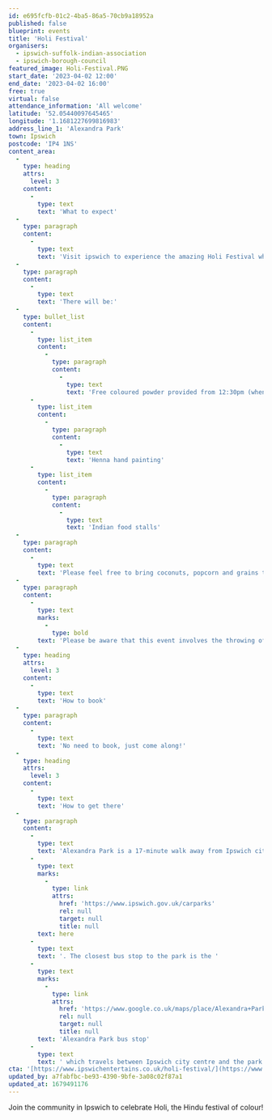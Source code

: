 ```yaml
---
id: e695fcfb-01c2-4ba5-86a5-70cb9a18952a
published: false
blueprint: events
title: 'Holi Festival'
organisers:
  - ipswich-suffolk-indian-association
  - ipswich-borough-council
featured_image: Holi-Festival.PNG
start_date: '2023-04-02 12:00'
end_date: '2023-04-02 16:00'
free: true
virtual: false
attendance_information: 'All welcome'
latitude: '52.05440097645465'
longitude: '1.1681227699816983'
address_line_1: 'Alexandra Park'
town: Ipswich
postcode: 'IP4 1NS'
content_area:
  -
    type: heading
    attrs:
      level: 3
    content:
      -
        type: text
        text: 'What to expect'
  -
    type: paragraph
    content:
      -
        type: text
        text: 'Visit ipswich to experience the amazing Holi Festival which originates from Northern India. Bring your friends and family together for one of the brightest celebrations and leave covered in a symphony of colours!'
  -
    type: paragraph
    content:
      -
        type: text
        text: 'There will be:'
  -
    type: bullet_list
    content:
      -
        type: list_item
        content:
          -
            type: paragraph
            content:
              -
                type: text
                text: 'Free coloured powder provided from 12:30pm (when it’s gone, it’s gone)'
      -
        type: list_item
        content:
          -
            type: paragraph
            content:
              -
                type: text
                text: 'Henna hand painting'
      -
        type: list_item
        content:
          -
            type: paragraph
            content:
              -
                type: text
                text: 'Indian food stalls'
  -
    type: paragraph
    content:
      -
        type: text
        text: 'Please feel free to bring coconuts, popcorn and grains to throw in the bonfire and most importantly don’t forget to wear old clothing if you are getting involved in the spirit of Holi!'
  -
    type: paragraph
    content:
      -
        type: text
        marks:
          -
            type: bold
        text: 'Please be aware that this event involves the throwing of coloured paint powder. The market area will be positioned away from the throwing activity, but customers will be covered in colour and IBC take no responsibility for any damage caused by the powder.'
  -
    type: heading
    attrs:
      level: 3
    content:
      -
        type: text
        text: 'How to book'
  -
    type: paragraph
    content:
      -
        type: text
        text: 'No need to book, just come along!'
  -
    type: heading
    attrs:
      level: 3
    content:
      -
        type: text
        text: 'How to get there'
  -
    type: paragraph
    content:
      -
        type: text
        text: 'Alexandra Park is a 17-minute walk away from Ipswich city centre with a range of carparks close by, see  parking information '
      -
        type: text
        marks:
          -
            type: link
            attrs:
              href: 'https://www.ipswich.gov.uk/carparks'
              rel: null
              target: null
              title: null
        text: here
      -
        type: text
        text: '. The closest bus stop to the park is the '
      -
        type: text
        marks:
          -
            type: link
            attrs:
              href: 'https://www.google.co.uk/maps/place/Alexandra+Park/@52.0549461,1.167635,18.02z/data=!4m23!1m16!4m15!1m6!1m2!1s0x47d9a02b5f49c7b1:0x309b631244416abd!2sCity+Centre,+Buttermarket,+Ipswich!2m2!1d1.1557107!2d52.0572165!1m6!1m2!1s0x47d99fd2736965af:0xb0bbed23749cee1!2sAlexandra+Park,+Ipswich+IP4+1NS!2m2!1d1.1681417!2d52.0543435!3e3!3m5!1s0x47d99f83af967e3b:0xf8c6be6756a90e2a!8m2!3d52.0549399!4d1.1701271!16s%2Fg%2F1q67d3spf'
              rel: null
              target: null
              title: null
        text: 'Alexandra Park bus stop'
      -
        type: text
        text: ' which travels between Ipswich city centre and the park via the 5 Foxhall Five bus route. '
cta: '[https://www.ipswichentertains.co.uk/holi-festival/](https://www.ipswichentertains.co.uk/holi-festival/)'
updated_by: a7fabfbc-be93-4390-9bfe-3a08c02f87a1
updated_at: 1679491176
---
```

Join the community in Ipswich to celebrate Holi, the Hindu festival of colour!